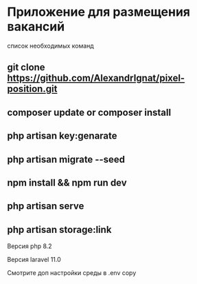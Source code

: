 <h1>Приложение для размещения вакансий</h1>
<p> список необходимых команд</p>

## git clone https://github.com/AlexandrIgnat/pixel-position.git

## composer update or composer install

## php artisan key:genarate

## php artisan migrate --seed

## npm install && npm run dev

## php artisan serve

## php artisan storage:link

Версия php 8.2 

Версия laravel 11.0 

Смотрите доп настройки среды в .env copy